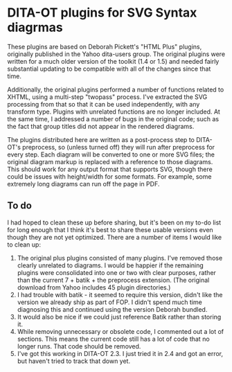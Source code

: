 # DITA-OT plugins for SVG Syntax diagrmas

These plugins are based on Deborah Pickett's "HTML Plus" plugins, originally
published in the Yahoo dita-users group. The original plugins were written 
for a much older version of the toolkit (1.4 or 1.5) and needed fairly
substantial updating to be compatible with all of the changes since that time.

Additionally, the original plugins performed a number of functions related
to XHTML, using a multi-step "twopass" process. I've extracted the SVG processing
from that so that it can be used independently, with any transform type.
Plugins with unrelated functions are no longer included.
At the same time, I addressed a number of bugs in the original code; such as
the fact that group titles did not appear in the rendered diagrams.

The plugins distributed here are written as a post-process step to DITA-OT's
preprocess, so (unless turned off) they will run after preprocess for every
step. Each diagram will be converted to one or more SVG files; the original
diagram markup is replaced with a reference to those diagrams. This should
work for any output format that supports SVG, though there could be issues
with height/width for some formats. For example, some extremely long 
diagrams can run off the page in PDF.

## To do

I had hoped to clean these up before sharing, but it's been on my to-do list
for long enough that I think it's best to share these usable versions
even though they are not yet optimized. There are a number of items I
would like to clean up:

1. The original plus plugins consisted of many plugins. I've removed
those clearly unrelated to diagrams. I would be happier if the remaining
plugins were consolidated into one or two with clear purposes, rather than
the current 7 + batik + the preprocess extension. (The original download
from Yahoo includes 45 plugin directories.)
1. I had trouble with batik - it seemed to require this version, didn't
like the version we already ship as part of FOP. I didn't spend much
time diagnosing this and continued using the version Deborah bundled.
1. It would also be nice if we could just reference Batik rather than storing it.
1. While removing unnecessary or obsolete code, I commented out a lot of sections.
This means the current code still has a lot of code that no longer runs. That
code should be removed.
1. I've got this working in DITA-OT 2.3. I just tried it in 2.4 and got an 
error, but haven't tried to track that down yet.